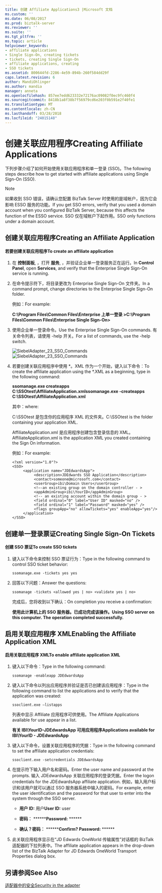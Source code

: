 ```yaml
---
title: 创建 Affiliate Applications3 |Microsoft 文档
ms.custom: ''
ms.date: 06/08/2017
ms.prod: biztalk-server
ms.reviewer: ''
ms.suite: ''
ms.tgt_pltfrm: ''
ms.topic: article
helpviewer_keywords:
- affiliate applications
- Single Sign-On, creating tickets
- tickets, creating Single Sign-On
- affiliate applications, creating
- SSO tickets
ms.assetid: 800644fd-2286-4e59-894b-260f584dd29f
caps.latest.revision: 6
author: MandiOhlinger
ms.author: mandia
manager: anneta
ms.openlocfilehash: 857ee7edd623332e72176ac09082f0ec9fc460f4
ms.sourcegitcommit: 8418b1a8f38b7f56979cd6e203f0b591e2f40fe1
ms.translationtype: MT
ms.contentlocale: zh-CN
ms.lasthandoff: 03/28/2018
ms.locfileid: "24015148"
---
```

# <a name="creating-affiliate-applications"></a><span data-ttu-id="586b7-102">创建关联应用程序</span><span class="sxs-lookup"><span data-stu-id="586b7-102">Creating Affiliate Applications</span></span>
<span data-ttu-id="586b7-103">下列步骤介绍了如何开始使用关联应用程序和单一登录 (SSO)。</span><span class="sxs-lookup"><span data-stu-id="586b7-103">The following steps describe how to get started with affiliate applications using Single Sign-On (SSO).</span></span>  
  
> [!NOTE]
>  <span data-ttu-id="586b7-104">如果收到 SSO 错误，请确认您配置 BizTalk Server 时使用的是域帐户，因为它会影响 ESSO 服务的功能。</span><span class="sxs-lookup"><span data-stu-id="586b7-104">If you get SSO errors, verify that you used a domain account when you configured BizTalk Server, because this affects the function of the ESSO service.</span></span> <span data-ttu-id="586b7-105">SSO 仅在域帐户下起作用。</span><span class="sxs-lookup"><span data-stu-id="586b7-105">SSO only functions under a domain account.</span></span>  
  
## <a name="creating-an-affiliate-application"></a><span data-ttu-id="586b7-106">创建关联应用程序</span><span class="sxs-lookup"><span data-stu-id="586b7-106">Creating an Affiliate Application</span></span>  
  
#### <a name="to-create-an-affiliate-application"></a><span data-ttu-id="586b7-107">若要创建关联应用程序</span><span class="sxs-lookup"><span data-stu-id="586b7-107">To create an affiliate application</span></span>  
  
1.  <span data-ttu-id="586b7-108">在 **控制面板**, ，打开 **服务**, ，并验证企业单一登录服务正在运行。</span><span class="sxs-lookup"><span data-stu-id="586b7-108">In **Control Panel**, open **Services**, and verify that the Enterprise Single Sign-On service is running.</span></span>  
  
2.  <span data-ttu-id="586b7-109">在命令提示符下，将目录更改为 Enterprise Single Sign-On 文件夹。</span><span class="sxs-lookup"><span data-stu-id="586b7-109">In a command prompt, change directories to the Enterprise Single Sign-On folder.</span></span>  
  
     <span data-ttu-id="586b7-110">例如：</span><span class="sxs-lookup"><span data-stu-id="586b7-110">For example:</span></span>  
  
     <span data-ttu-id="586b7-111">**C:\Program Files\Common Files\Enterprise 上单一登录 >**</span><span class="sxs-lookup"><span data-stu-id="586b7-111">**C:\Program Files\Common Files\Enterprise Single Sign-On>**</span></span>  
  
3.  <span data-ttu-id="586b7-112">使用企业单一登录命令。</span><span class="sxs-lookup"><span data-stu-id="586b7-112">Use the Enterprise Single Sign-On commands.</span></span> <span data-ttu-id="586b7-113">有关命令列表，请使用 -help 开关。</span><span class="sxs-lookup"><span data-stu-id="586b7-113">For a list of commands, use the -help switch.</span></span>  
  
     <span data-ttu-id="586b7-114">![](../core/media/siebeladapter-23-sso-commands.gif "SiebelAdapter_23_SSO_Commands")</span><span class="sxs-lookup"><span data-stu-id="586b7-114">![](../core/media/siebeladapter-23-sso-commands.gif "SiebelAdapter_23_SSO_Commands")</span></span>  
  
4.  <span data-ttu-id="586b7-115">若要创建关联应用程序中使用 \*。XML 作为一个开始，键入以下命令︰</span><span class="sxs-lookup"><span data-stu-id="586b7-115">To create the affiliate application using the \*.XML as a beginning, type in the following command:</span></span>  
  
     <span data-ttu-id="586b7-116">**ssomanage.exe createapps C:\SSOtest\AffiliateApplication.xml**</span><span class="sxs-lookup"><span data-stu-id="586b7-116">**ssomanage.exe -createapps C:\SSOtest\AffiliateApplication.xml**</span></span>  
  
     <span data-ttu-id="586b7-117">其中：</span><span class="sxs-lookup"><span data-stu-id="586b7-117">where:</span></span>  
  
     <span data-ttu-id="586b7-118">C:\SSOtest 是包含你的应用程序 XML 的文件夹。</span><span class="sxs-lookup"><span data-stu-id="586b7-118">C:\SSOtest is the folder containing your application XML.</span></span>  
  
     <span data-ttu-id="586b7-119">AffiliateApplication.xml 是应用程序创建包含登录信息的 XML。</span><span class="sxs-lookup"><span data-stu-id="586b7-119">AffiliateApplication.xml is the application XML you created containing the Sign On information.</span></span>  
  
     <span data-ttu-id="586b7-120">例如：</span><span class="sxs-lookup"><span data-stu-id="586b7-120">For example:</span></span>  
  
    ```  
    <?xml version="1.0"?>  
    <SSO>  
         <application name="JDEdwardsApp">  
              <description>JDEdwards SSO Application</description>  
              <contact>someone@microsoft.com</contact>  
              <userGroup>ibi\Domain Users</userGroup>  
              <!—-an existing group on the domain controller - >   
              <appAdminGroup>ibi\YourID</appAdminGroup>  
              <!-- an existing account within the domain group - >   
              <field ordinal="0" label="User ID" masked="no" />  
              <field ordinal="1" label="Password" masked="yes" />  
              <flags groupApp="no" allowTickets="yes" enableApp="yes"/>  
         </application>  
    </SSO>  
    ```  
  
## <a name="creating-single-sign-on-tickets"></a><span data-ttu-id="586b7-121">创建单一登录票证</span><span class="sxs-lookup"><span data-stu-id="586b7-121">Creating Single Sign-On Tickets</span></span>  
  
#### <a name="to-create-sso-tickets"></a><span data-ttu-id="586b7-122">创建 SSO 票证</span><span class="sxs-lookup"><span data-stu-id="586b7-122">To create SSO tickets</span></span>  
  
1.  <span data-ttu-id="586b7-123">键入以下命令来控制 SSO 票证行为：</span><span class="sxs-lookup"><span data-stu-id="586b7-123">Type in the following command to control SSO ticket behavior:</span></span>  
  
     `ssomanage.exe -tickets yes yes`  
  
2.  <span data-ttu-id="586b7-124">回答以下问题：</span><span class="sxs-lookup"><span data-stu-id="586b7-124">Answer the questions:</span></span>  
  
     `ssomanage -tickets <allowed yes | no> <validate yes | no>`  
  
     <span data-ttu-id="586b7-125">完成后，您将收到以下确认：</span><span class="sxs-lookup"><span data-stu-id="586b7-125">On completion you receive a confirmation:</span></span>  
  
     <span data-ttu-id="586b7-126">**使用此计算机上的 SSO 服务器。已成功完成该操作。**</span><span class="sxs-lookup"><span data-stu-id="586b7-126">**Using SSO server on this computer. The operation completed successfully.**</span></span>  
  
## <a name="enabling-the-affiliate-application-xml"></a><span data-ttu-id="586b7-127">启用关联应用程序 XML</span><span class="sxs-lookup"><span data-stu-id="586b7-127">Enabling the Affiliate Application XML</span></span>  
  
#### <a name="to-enable-affiliate-application-xml"></a><span data-ttu-id="586b7-128">启用关联应用程序 XML</span><span class="sxs-lookup"><span data-stu-id="586b7-128">To enable affiliate application XML</span></span>  
  
1.  <span data-ttu-id="586b7-129">键入以下命令︰</span><span class="sxs-lookup"><span data-stu-id="586b7-129">Type in the following command:</span></span>  
  
     `ssomanage -enableapp JDEdwardsApp`  
  
2.  <span data-ttu-id="586b7-130">键入以下命令以列出应用程序并验证是否已创建该应用程序：</span><span class="sxs-lookup"><span data-stu-id="586b7-130">Type in the following command to list the applications and to verify that the application was created:</span></span>  
  
     `ssoclient.exe –listapps`  
  
     <span data-ttu-id="586b7-131">列表中显示 Affiliate 应用程序可供使用。</span><span class="sxs-lookup"><span data-stu-id="586b7-131">The Affiliate Applications available for use appear in a list.</span></span>  
  
     <span data-ttu-id="586b7-132">**有关 IBI\YourID-JDEdwardsApp 可用应用程序**</span><span class="sxs-lookup"><span data-stu-id="586b7-132">**Applications available for IBI\YourID - JDEdwardsApp**</span></span>  
  
3.  <span data-ttu-id="586b7-133">键入以下命令，设置关联应用程序的凭据：</span><span class="sxs-lookup"><span data-stu-id="586b7-133">Type in the following command to set the affiliate application credentials:</span></span>  
  
     `ssoclient.exe -setcredentials JDEdwardsApp`  
  
4.  <span data-ttu-id="586b7-134">在提示符下输入用户名和密码。</span><span class="sxs-lookup"><span data-stu-id="586b7-134">Enter the user name and password at the prompts.</span></span> <span data-ttu-id="586b7-135">输入 JDEdwardsApp 关联应用程序的登录凭据。</span><span class="sxs-lookup"><span data-stu-id="586b7-135">Enter the logon credentials for the JDEdwardsApp affiliate application.</span></span> <span data-ttu-id="586b7-136">例如，输入用户标识和该用户就可以通过 SSO 服务器系统中输入的密码。</span><span class="sxs-lookup"><span data-stu-id="586b7-136">For example, enter the user identification and the password for that user to enter into the system through the SSO server.</span></span>  
  
    -   <span data-ttu-id="586b7-137">**用户 ID:** 用户</span><span class="sxs-lookup"><span data-stu-id="586b7-137">**User ID:** user</span></span>  
  
    -   <span data-ttu-id="586b7-138">**密码︰** ******</span><span class="sxs-lookup"><span data-stu-id="586b7-138">**Password:** ******</span></span>  
  
    -   <span data-ttu-id="586b7-139">**确认？密码︰** ******</span><span class="sxs-lookup"><span data-stu-id="586b7-139">**Confirm? Password:** ******</span></span>  
  
5.  <span data-ttu-id="586b7-140">此关联应用程序显示在“JD Edwards OneWorld 传输属性”对话框的 BizTalk 适配器的下拉列表中。</span><span class="sxs-lookup"><span data-stu-id="586b7-140">The affiliate application appears in the drop-down list of the BizTalk Adapter for JD Edwards OneWorld Transport Properties dialog box.</span></span>  
  
## <a name="see-also"></a><span data-ttu-id="586b7-141">另请参阅</span><span class="sxs-lookup"><span data-stu-id="586b7-141">See Also</span></span>  
 [<span data-ttu-id="586b7-142">适配器中的安全</span><span class="sxs-lookup"><span data-stu-id="586b7-142">Security in the adapter</span></span>](../core/security-in-biztalk-adapter-for-jd-edwards-oneworld.md)